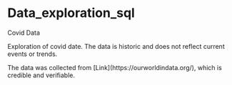 # Data_exploration_sql
Covid Data


Exploration of covid date. The data is historic and does not reflect current events or trends.
</p> The data was collected from [Link](https://ourworldindata.org/), which is credible and verifiable.

